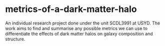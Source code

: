 # metrics-of-a-dark-matter-halo
An individual research project done under the unit SCDL3991 at USYD. The work aims to find and summarise any possible metrics we can use to differentiate the effects of dark matter halos on galaxy composition and structure.
